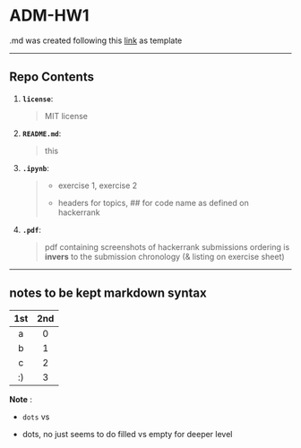 # ADM-HW1

.md was created following this [link](https://github.com/lucamaiano/ADM/blob/master/2022/Homework_1/SUBMIT.md) as template

----------------------------

## Repo Contents

1. __`license`__: 
    > MIT license
3. __`README.md`__:
    > this
3. __`.ipynb`__:
    > * exercise 1, exercise 2 
    > - headers for topics, ## for code name as defined on hackerrank
4. __`.pdf`__:
    > pdf containing screenshots of hackerrank submissions
    > ordering is __invers__ to the submission chronology (& listing on exercise sheet)


----------------------------

## notes to be kept markdown syntax

|   1st  | 2nd |
|:--------:|:------------:|
|  a |     0     |
| b |      1      |
| c |      2      |
| :) |      3     |


__Note__ :
* `dots` vs
- dots, no just seems to do filled vs empty for deeper level
